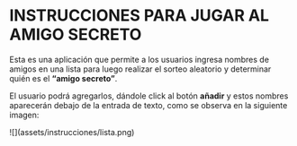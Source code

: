 <h1>INSTRUCCIONES PARA JUGAR AL AMIGO SECRETO</h1>

<p>Esta es una aplicación que permite a los usuarios ingresa nombres de amigos en una lista para luego realizar el sorteo aleatorio y determinar quién es el <b>“amigo secreto”</b>.</p>
<p>El usuario podrá agregarlos, dándole click al botón <b>añadir</b> y estos nombres aparecerán debajo de la entrada de texto, como se observa en la siguiente imagen:</p>
![](assets/instrucciones/lista.png)


<p></p>


